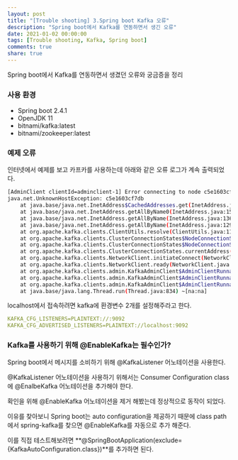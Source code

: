 ```yaml
---
layout: post
title: "[Trouble shooting] 3.Spring boot Kafka 오류"
description: "Spring boot에서 Kafka를 연동하면서 생긴 오류"
date: 2021-01-02 00:00:00
tags: [Trouble shooting, Kafka, Spring boot]
comments: true
share: true
---
```


Spring boot에서 Kafka를 연동하면서 생겼던 오류와 궁금증을 정리

### 사용 환경

- Spring boot 2.4.1
- OpenJDK 11
- bitnami/kafka:latest
- bitnami/zookeeper:latest



### 예제 오류

인터넷에서 예제를 보고 카프카를 사용하는데 아래와 같은 오류 로그가 계속 출력되었다.
```bash
[AdminClient clientId=adminclient-1] Error connecting to node c5e1603cf7db:9092 (id: 1001 rack: null)
java.net.UnknownHostException: c5e1603cf7db
	at java.base/java.net.InetAddress$CachedAddresses.get(InetAddress.java:797) ~[na:na]
	at java.base/java.net.InetAddress.getAllByName0(InetAddress.java:1505) ~[na:na]
	at java.base/java.net.InetAddress.getAllByName(InetAddress.java:1364) ~[na:na]
	at java.base/java.net.InetAddress.getAllByName(InetAddress.java:1298) ~[na:na]
	at org.apache.kafka.clients.ClientUtils.resolve(ClientUtils.java:110) ~[kafka-clients-2.6.0.jar:na]
	at org.apache.kafka.clients.ClusterConnectionStates$NodeConnectionState.currentAddress(ClusterConnectionStates.java:403) ~[kafka-clients-2.6.0.jar:na]
	at org.apache.kafka.clients.ClusterConnectionStates$NodeConnectionState.access$200(ClusterConnectionStates.java:363) ~[kafka-clients-2.6.0.jar:na]
	at org.apache.kafka.clients.ClusterConnectionStates.currentAddress(ClusterConnectionStates.java:151) ~[kafka-clients-2.6.0.jar:na]
	at org.apache.kafka.clients.NetworkClient.initiateConnect(NetworkClient.java:958) ~[kafka-clients-2.6.0.jar:na]
	at org.apache.kafka.clients.NetworkClient.ready(NetworkClient.java:294) ~[kafka-clients-2.6.0.jar:na]
	at org.apache.kafka.clients.admin.KafkaAdminClient$AdminClientRunnable.sendEligibleCalls(KafkaAdminClient.java:1039) ~[kafka-clients-2.6.0.jar:na]
	at org.apache.kafka.clients.admin.KafkaAdminClient$AdminClientRunnable.processRequests(KafkaAdminClient.java:1281) ~[kafka-clients-2.6.0.jar:na]
	at org.apache.kafka.clients.admin.KafkaAdminClient$AdminClientRunnable.run(KafkaAdminClient.java:1224) ~[kafka-clients-2.6.0.jar:na]
	at java.base/java.lang.Thread.run(Thread.java:834) ~[na:na]
```

localhost에서 접속하려면 kafka에 환경변수 2개를 설정해주라고 한다.

```yml
KAFKA_CFG_LISTENERS=PLAINTEXT://:9092
KAFKA_CFG_ADVERTISED_LISTENERS=PLAINTEXT://localhost:9092
```



### Kafka를 사용하기 위해 @EnableKafka는 필수인가?

Spring boot에서 메시지를 소비하기 위해 @KafkaListener 어노테이션을 사용한다.

@KafkaListener 어노테이션을 사용하기 위해서는 Consumer Configuration class에 @EnalbeKafka 어노테이션을 추가해야 한다. 

확인을 위해 @EnableKafka 어노테이션을 제거 해봤는데 정상적으로 동작이 되었다.

이유를 찾아보니 Spring boot는 auto configuration을 제공하기 때문에 class path에서 spring-kafka를 찾으면 @EnableKafka를 자동으로 추가 해준다.

이를 직접 테스트해보려면 **@SpringBootApplication(exclude={KafkaAutoConfiguration.class})**를 추가하면 된다.